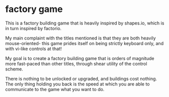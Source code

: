 # factory game

This is a factory building game that is heavily inspired by shapes.io,
which is in turn inspired by factorio.


My main complaint with the titles mentioned is that they are both
heavily mouse-oriented- this game prides itself on being strictly
keyboard only, and with vi-like controls at that!


My goal is to create a factory building game that is orders of magnitude
more fast-paced than other titles, through shear utility of the control
scheme.


There is nothing to be unlocked or upgraded, and buildings cost nothing.
The only thing holding you back is the speed at which you are able to
communicate to the game what you want to do.

